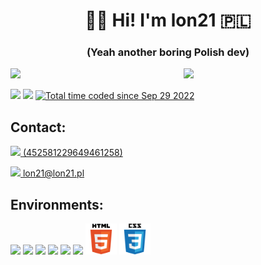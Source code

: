 <h1 align="center">🙋‍♂️ Hi! I'm lon21 &#127477;&#127473;</h1>
<h3 align="center">(Yeah another boring Polish dev)</h3>

<img src="https://github-readme-stats.vercel.app/api/top-langs/?username=lon21&theme=dark" width="44%" ><img href="https://discord.com/users/452581229649461258" src=https://lanyard-profile-readme.vercel.app/api/452581229649461258 align="left" width="55%">

<img src="https://spotify-recently-played-readme.vercel.app/api?user=lewlon" width="44%" >
<img src="https://komarev.com/ghpvc/?username=lon21&color=000000&style=for-the-badge" width="25%">
<a href="https://wakatime.com/@d8464a6a-d865-4f59-966b-e5fde1f74cea"><img width="25%" src="https://wakatime.com/badge/user/d8464a6a-d865-4f59-966b-e5fde1f74cea.svg" alt="Total time coded since Sep 29 2022" /></a>
</br>

<h2>Contact:</h2>
<a href="discord.com/users/452581229649461258"><img src="https://www.freepnglogos.com/uploads/discord-logo-png/concours-discord-cartes-voeux-fortnite-france-6.png" width="60px"> (452581229649461258)</a>

<a href="mailto:lon21@lon21.pl"><img src="https://www.freepnglogos.com/uploads/email-png/email-png-high-resolution-web-icons-png-27.png" width="60px"> lon21@lon21.pl</a>


<h2>Environments:</h2>
<a href="https://js.org"><img src="https://upload.wikimedia.org/wikipedia/commons/thumb/6/6a/JavaScript-logo.png/800px-JavaScript-logo.png" width="50px"></a>
<a href="https://www.typescriptlang.org/"><img src="https://www.saashub.com/images/app/service_logos/11/ad388324edad/large.png?1531424414" width="50px"></a>
<a href="https://nodejs.org"><img src="https://seeklogo.com/images/N/nodejs-logo-FBE122E377-seeklogo.com.png" height="50px"></a>
<a href="https://www.java.com/"><img src="https://upload.wikimedia.org/wikipedia/en/thumb/3/30/Java_programming_language_logo.svg/1200px-Java_programming_language_logo.svg.png" height="50px"></a>
<a href="https://www.mongodb.com/"><img src="https://upload.wikimedia.org/wikipedia/commons/thumb/9/93/MongoDB_Logo.svg/2560px-MongoDB_Logo.svg.png" height="50px"></a>
<a href="https://www.linux.org/"><img src="https://1000logos.net/wp-content/uploads/2017/03/LINUX-LOGO.png" height="50px"></a>
<a href="https://www.w3schools.com/html/"><img src="https://raw.githubusercontent.com/devicons/devicon/master/icons/html5/html5-original-wordmark.svg" height="50px"></a>
<a href="https://www.w3schools.com/css/"><img src="https://raw.githubusercontent.com/devicons/devicon/master/icons/css3/css3-original-wordmark.svg" height="50px"></a>
<a href=""><img src="" height="50px"></a>
<a href=""><img src="" height="50px"></a>
